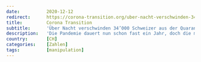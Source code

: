 ```yaml
---
date:          2020-12-12
redirect:      https://corona-transition.org/uber-nacht-verschwinden-34-000-schweizer-aus-der-quarantane-statistik-des
title:         Corona Transition
subtitle:      'Über Nacht verschwinden 34’000 Schweizer aus der Quarantäne-Statistik des Bundes'
description:   'Die Pandemie dauert nun schon fast ein Jahr, doch die meisten Kantone in der Schweiz melden die Daten noch immer manuell nach Bern. Im November (...)'
country:       [CH]
categories:    [Zahlen]
tags:          [manipulation]
---
```

